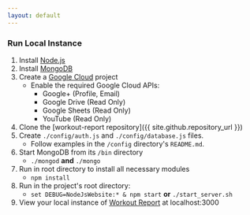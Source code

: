 ```yaml
---
layout: default
---
```


### Run Local Instance
1. Install [Node.js](https://nodejs.org/en/)
2. Install [MongoDB](https://www.mongodb.com/)
3. Create a [Google Cloud](https://console.cloud.google.com) project
    - Enable the required Google Cloud APIs:
        - Google+ (Profile, Email)
        - Google Drive (Read Only)
        - Google Sheets (Read Only)
        - YouTube (Read Only)
4. Clone the [workout-report repository]({{ site.github.repository_url }})
5. Create `./config/auth.js` and `./config/database.js` files.
    - Follow examples in the `/config` directory's `README.md`.
6. Start MongoDB from its `/bin` directory
    - `./mongod` **and** `./mongo`
7. Run in root directory to install all necessary modules
    - `npm install`
8. Run in the project's root directory:
    - `set DEBUG=NodeJsWebsite:* & npm start` **or** `./start_server.sh`
9. View your local instance of [Workout Report](localhost:3000) at localhost:3000
